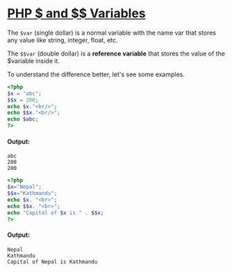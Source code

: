 # [PHP $ and $$ Variables](https://www.javatpoint.com/php-dollar-doubledollar)
The `$var` (single dollar) is a normal variable with the name var that stores any value like string, integer, float, etc.

The `$$var` (double dollar) is a **reference variable** that stores the value of the $variable inside it.

To understand the difference better, let's see some examples.

```PHP
<?php  
$x = "abc";  
$$x = 200;  
echo $x."<br/>";  
echo $$x."<br/>";  
echo $abc;  
?>  
```
#### Output:
```
abc
200
200
```

```PHP
<?php  
$x="Nepal";  
$$x="Kathmandu";  
echo $x. "<br>";  
echo $$x. "<br>";  
echo "Capital of $x is " . $$x;  
?>  
```
#### Output:
```
Nepal
Kathmandu
Capital of Nepal is Kathmandu
```